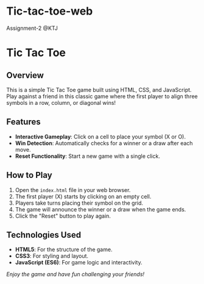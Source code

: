 # Tic-tac-toe-web
Assignment-2 @KTJ 

# Tic Tac Toe

## Overview

This is a simple Tic Tac Toe game built using HTML, CSS, and JavaScript. Play against a friend in this classic game where the first player to align three symbols in a row, column, or diagonal wins!

## Features

- **Interactive Gameplay**: Click on a cell to place your symbol (X or O).
- **Win Detection**: Automatically checks for a winner or a draw after each move.
- **Reset Functionality**: Start a new game with a single click.

## How to Play

1. Open the `index.html` file in your web browser.
2. The first player (X) starts by clicking on an empty cell.
3. Players take turns placing their symbol on the grid.
4. The game will announce the winner or a draw when the game ends.
5. Click the "Reset" button to play again.

## Technologies Used

- **HTML5**: For the structure of the game.
- **CSS3**: For styling and layout.
- **JavaScript (ES6)**: For game logic and interactivity.

*Enjoy the game and have fun challenging your friends!*
